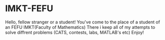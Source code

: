 # IMKT-FEFU
Hello, fellow stranger or a student!
You've come to the place of a student of an FEFU IMKT(Faculty of Mathematics)
There i keep all of my attempts to solve diffrent problems (CATS, contests, labs, MATLAB's etc)
Enjoy!
